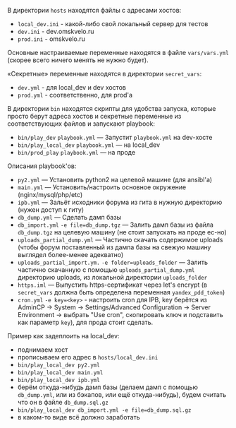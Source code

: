 В директории `hosts` находятся файлы с адресами хостов:

- `local_dev.ini` - какой-либо свой локальный сервер для тестов
- `dev.ini` - dev.omskvelo.ru
- `prod.ini` - omskvelo.ru

Основные настраиваемые переменные находятся в файле `vars/vars.yml` (скорее всего ничего менять не нужно будет).  

«Секретные» переменные находятся в директории `secret_vars`:

- `dev.yml` - для local_dev и dev хостов
- `prod.yml` -  соответственно, для prod'а

В директории `bin` находятся скрипты для удобства запуска, которые просто берут адреса хостов и секретные переменные из соответствующих файлов и запускают playbook:

- `bin/play_dev` `playbook.yml` — Запустит `playbook.yml` на dev-хосте
- `bin/play_local_dev` `playbook.yml` — на local_dev
- `bin/prod_play` `playbook.yml` — на проде

Описания playbook'ов:

- `py2.yml` — Установить python2 на целевой машине (для ansibl'а)
- `main.yml` — Установить/настроить основное окружение (nginx/mysql/php/etc)
- `ipb.yml` — Зальёт исходники форума из гита в нужную директорию (нужен доступ к гиту)
- `db_dump.yml` — Сделать дамп базы
- `db_import.yml` `-e file=db_dump.tgz` — Залить дамп базы из файла `db_dump.tgz` на целевую машину (не стоит запускать на проде ес-но)
- `uploads_partial_dump.yml` — Частично скачать содержимое uploads (чтобы форум поставленный из дампа базы на свежую машину выглядел более-менее адекватно)
- `uploads_partial_import.ym.` `-e folder=uploads_folder` — Залить частично скачанную с помощью `uploads_partial_dump.yml` директорию uploads, из локальной директории `uploads_folder`
- `https.iml` — Выпустить https-сертификат через let's encrypt (в `secret_vars` должна быть определена переменная `yandex_pdd_token`)
- `cron.yml` `-e key=<key>` - настроить cron для IPB, key берётся из  AdminCP → System → Settings/Advanced Configuration → Server Environment → выбрать "Use cron", скопировать ключ и подставить как параметр `key`), для прода стоит сделать.


Пример как задеплоить на local_dev:

- поднимаем хост
- прописываем его адрес в `hosts/local_dev.ini`
- `bin/play_local_dev py2.yml`
- `bin/play_local_dev main.yml`
- `bin/play_local_dev ipb.yml`
- берём откуда-нибудь дамп базы (делаем дамп с помощью `db_dump.yml`, или из бэкапов, или ещё откуда-нибудь), будем считать что он в файле `db_dump.sql.gz`
- `bin/play_local_dev db_import.yml -e file=db_dump.sql.gz`
- в каком-то виде всё должно заработать

